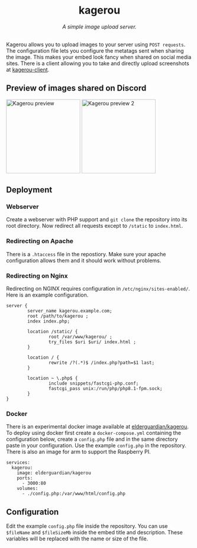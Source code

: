 
<div align="center">
        <h1>kagerou</h1>
        <i>A simple image upload server.</i>
</div>
<br>

<p align="center">
        
</p>

Kagerou allows you to upload images to your server using `POST requests`.
The configuration file lets you configure the metatags sent when sharing the image.
This makes your embed look fancy when shared on social media sites.
There is a client allowing you to take and directly upload screenshots at [kagerou-client](https://github.com/elderguardian/kagerou-client).

## Preview of images shared on Discord

<img src="https://github.com/elderguardian/kagerou/assets/129489839/cc1715e5-3b88-4e24-b95f-3eab7aa36c8e" alt="Kagerou preview" height="200">
<img src="https://github.com/elderguardian/kagerou/assets/129489839/88415698-2923-4ce1-82ba-92399a8ef1e8" alt="Kagerou preview 2" height="200">

## Deployment

### Webserver
Create a webserver with PHP support and `git clone` the repository into its root directory.
Now redirect all requests except to `/static` to `index.html`.

### Redirecting on Apache
There is a `.htaccess` file in the repostiory.
Make sure your apache configuration allows them and it should work without problems.

### Redirecting on Nginx
Redirecting on NGINX requires configuration in `/etc/nginx/sites-enabled/`.
Here is an example configuration.

```
server {
        server_name kagerou.example.com;
        root /path/to/kagerou ;
        index index.php;

        location /static/ {
                root /var/www/kagerou/ ;
                try_files $uri $uri/ index.html ;
        }

        location / {
                rewrite /?(.*)$ /index.php?path=$1 last;
        }

        location ~ \.php$ {
                include snippets/fastcgi-php.conf;
                fastcgi_pass unix:/run/php/php8.1-fpm.sock;
        }
}
```


### Docker
There is an experimental docker image available at [elderguardian/kagerou](https://hub.docker.com/r/elderguardian/kagerou).
To deploy using docker first create a `docker-compose.yml` containing the configuration below, create a `config.php` file and in the same directory paste in your configuration. Use the example `config.php` in the repository. There is also an image for arm to support the Raspberry PI.

```
services:
  kagerou:
    image: elderguardian/kagerou
    ports:
      - 3000:80
    volumes:
      - ./config.php:/var/www/html/config.php
```

## Configuration
Edit the example `config.php` file inside the repository. You can use `$fileName` and `$fileSizeMb` inside the embed title and description. These variables will be replaced with the name or size of the file.
